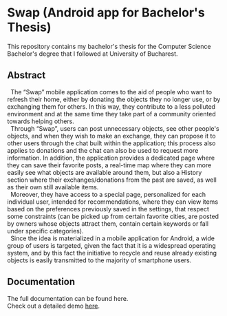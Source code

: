 # Swap (Android app for Bachelor's Thesis)
This repository contains my bachelor's thesis for the Computer Science Bachelor's degree that I followed at University of Bucharest.

## Abstract
&nbsp; The “Swap” mobile application comes to the aid of people who want to refresh their home, either by donating the objects they no longer use, or by exchanging them for others. In this way, they contribute to a less polluted environment and at the same time they take part of a community oriented towards helping others.  
&nbsp; Through “Swap”, users can post unnecessary objects, see other people's objects, and when they wish to make an exchange, they can propose it to other users through the chat built within the application; this process also applies to donations and the chat can also be used to request more information. In addition, the application provides a dedicated page where they can save their favorite posts, a real-time map where they can more easily see what objects are available around them, but also a History section where their exchanges/donations from the past are saved, as well as their own still available items.  
&nbsp; Moreover, they have access to a special page, personalized for each individual user, intended for recommendations, where they can view items based on the preferences previously saved in the settings, that respect some constraints (can be picked up from certain favorite cities, are posted by owners whose objects attract them, contain certain keywords or fall under specific categories).  
&nbsp; Since the idea is materialized in a mobile application for Android, a wide group of users is targeted, given the fact that it is a widespread operating system, and by this fact the initiative to recycle and reuse already existing objects is easily transmitted to the majority of smartphone users.

## Documentation
The full documentation can be found here.  
Check out a detailed demo [here](https://www.youtube.com/watch?v=YCgRRx13HLw).
